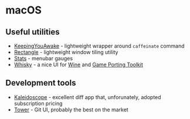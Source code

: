 # macOS

## Useful utilities

- [KeepingYouAwake](https://github.com/newmarcel/KeepingYouAwake) - lightweight wrapper around `caffeinate` command
- [Rectangle](https://rectangleapp.com) - lightweight window tiling utility
- [Stats](https://github.com/exelban/stats) - menubar gauges
- [Whisky](https://getwhisky.app/) - a nice UI for [Wine](https://www.winehq.org/) and [Game Porting Toolkit](https://developer.apple.com/games/game-porting-toolkit/)

## Development tools

- [Kaleidoscope](https://kaleidoscope.app/) - excellent diff app that, unforunately, adopted subscription pricing
- [Tower](https://www.git-tower.com/mac) - Git UI, probably the best on the market
